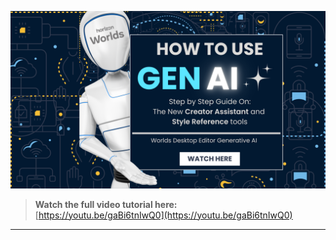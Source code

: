 [![Gen AI Tutorial Cover](/images/1.png)](https://youtu.be/gaBi6tnIwQ0)

> **Watch the full video tutorial here:**  
> [https://youtu.be/gaBi6tnIwQ0](https://youtu.be/gaBi6tnIwQ0)

---


